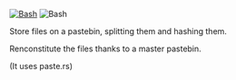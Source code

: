 [![Bash](https://img.shields.io/github/license/ctrlaltdev/pbfs.svg?style=for-the-badge)](https:github.com/ctrlaltdev/pbfs/blob/master/LICENSE)
![Bash](https://img.shields.io/badge/_-SH-4EAA25.svg?style=for-the-badge)

Store files on a pastebin, splitting them and hashing them.

Renconstitute the files thanks to a master pastebin.

(It uses paste.rs)
